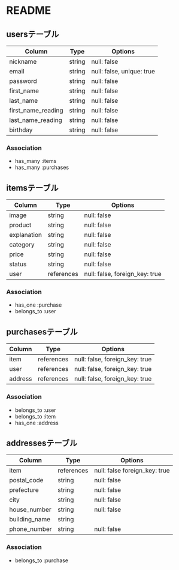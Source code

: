 # README

## usersテーブル

|Column              |Type    |Options      |
|--------------------|--------|-------------|
| nickname           | string | null: false |
| email              | string | null: false, unique: true|
| password           | string | null: false |
| first_name         | string | null: false |
| last_name          | string | null: false |
| first_name_reading | string | null: false |
| last_name_reading  | string | null: false |
| birthday           | string | null: false |

### Association

- has_many :items
- has_many :purchases

## itemsテーブル

|Column      |Type    |Options      |
|------------|--------|-------------|
| image      | string | null: false |
| product    | string | null: false |
| explanation| string | null: false |
| category   | string | null: false |
| price      | string | null: false |
| status     | string | null: false |
| user       | references | null: false, foreign_key: true|

### Association

- has_one :purchase
- belongs_to :user

## purchasesテーブル

|Column         |Type        |Options                        |
|---------------|------------|-------------------------------|
| item          | references | null: false, foreign_key: true|
| user          | references | null: false, foreign_key: true|
| address       | references | null: false, foreign_key: true|

### Association

- belongs_to :user
- belongs_to :item
- has_one :address

## addressesテーブル

|Column                |Type        |Options                       |
|----------------------|------------|------------------------------|
| item                 | references | null: false foreign_key: true|
| postal_code          | string     | null: false |
| prefecture           | string     | null: false |
| city                 | string     | null: false |
| house_number         | string     | null: false |
| building_name        | string     |             |
| phone_number         | string     | null: false |

### Association

- belongs_to :purchase